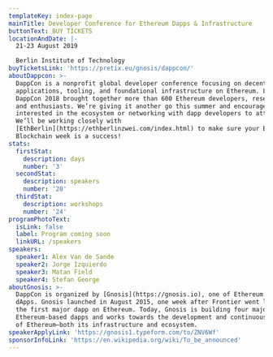```yaml
---
templateKey: index-page
mainTitle: Developer Conference for Ethereum Dapps & Infrastructure
buttonText: BUY TICKETS
locationAndDate: |-
  21-23 August 2019 

  Berlin Institute of Technology
buyTicketsLink: 'https://pretix.eu/gnosis/dappcon/'
aboutDappcon: >-
  DappCon is a nonprofit global developer conference focusing on decentralized
  applications, tooling, and foundational infrastructure on Ethereum. Last year
  DappCon 2018 brought together more than 600 Ethereum developers, researchers
  and enthusiasts. We’re giving it another go this summer and encourage anyone
  interested in the ecosystem or networking with dapp developers to attend.
  We’ll be working closely with
  [EthBerlin](https://ethberlinzwei.com/index.html) to make sure your Berlin
  Blockchain week is a success!
stats:
  firstStat:
    description: days
    number: '3'
  secondStat:
    description: speakers
    number: '20'
  thirdStat:
    description: workshops
    number: '24'
programPhotoText:
  isLink: false
  label: Program coming soon
  linkURL: /speakers
speakers:
  speaker1: Alex Van de Sande
  speaker2: Jorge Izquierdo
  speaker3: Matan Field
  speaker4: Stefan George
aboutGnosis: >-
  DappCon is organized by [Gnosis](https://gnosis.io), one of Ethereum’s early
  dApps. Gnosis launched in August 2015, one week after Frontier went live, as
  the first major dapp on Ethereum. Today, Gnosis is building four major
  Ethereum-based dapps and works towards the development and continuous growth
  of Ethereum—both its infrastructure and ecosystem.
speakerApplyLink: 'https://gnosis1.typeform.com/to/ZNV6Wf'
sponsorInfoLink: 'https://en.wikipedia.org/wiki/To_be_announced'
---
```



